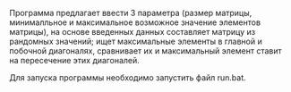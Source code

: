 Программа предлагает ввести 3 параметра (размер матрицы, минималльное и максимальное возможное значение элементов матрицы), 
на основе введенных данных составляет матрицу из рандомных значений;
ищет максимальные элементы в главной и побочной диагоналях, сравнивает их и максимальный элемент ставит на пересечение этих диагоналей.

Для запуска программы необходимо запустить файл run.bat.
